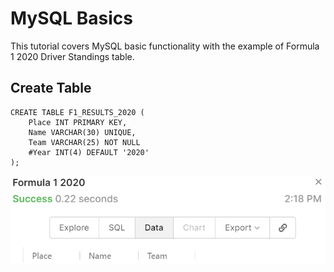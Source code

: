 # MySQL Basics


This tutorial covers MySQL basic functionality with the example of Formula 1 2020 Driver Standings table.

## Create Table


```
CREATE TABLE F1_RESULTS_2020 (
    Place INT PRIMARY KEY,
    Name VARCHAR(30) UNIQUE,
    Team VARCHAR(25) NOT NULL
    #Year INT(4) DEFAULT '2020'
);
```



![Screenshot](images/1-4.png)

